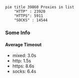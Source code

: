 
```mermaid
pie title 39860 Proxies in list
    "HTTP" : 23920
    "HTTPS": 5911
    "SOCKS" : 14544
```

### Some Info
#### Average Timeout

- mixed: 3.0s
- http: 1.5s
- https: 8.6s
- socks: 6.4s